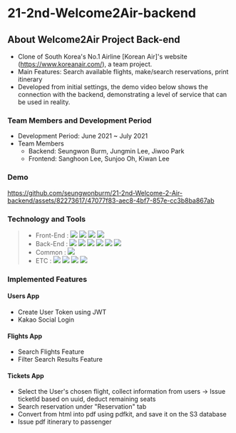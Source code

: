 # 21-2nd-Welcome2Air-backend

## About Welcome2Air Project Back-end 

- Clone of South Korea's No.1 Airline [Korean Air]'s website (https://www.koreanair.com/), a team project.
- Main Features: Search available flights, make/search reservations, print itinerary
- Developed from initial settings, the demo video below shows the connection with the backend, demonstrating a level of service that can be used in reality.

### Team Members and Development Period

- Development Period: June 2021 ~ July 2021
- Team Members
    - Backend: Seungwon Burm, Jungmin Lee, Jiwoo Park
    - Frontend: Sanghoon Lee, Sunjoo Oh, Kiwan Lee 

### Demo



https://github.com/seungwonburm/21-2nd-Welcome-2-Air-backend/assets/82273617/47077f83-aec8-4bf7-857e-cc3b8ba867ab





### Technology and Tools
> - Front-End : <img src="https://img.shields.io/badge/ES6+-F7DF1E?style=for-the-badge&logo=javascript&logoColor=white"/>&nbsp;<img src="https://img.shields.io/badge/React.js-61DAFB?style=for-the-badge&logo=React&logoColor=white"/>&nbsp;<img src="https://img.shields.io/badge/React%20Router-CA4245?style=for-the-badge&logo=React-router&logoColor=white"/>&nbsp;<img src="https://img.shields.io/badge/sass-CC6699?style=for-the-badge&logo=sass&logoColor=white"/>
> - Back-End : <img src="https://img.shields.io/badge/Python 3.8-3776AB?style=for-the-badge&logo=Python&logoColor=white"/>&nbsp;<img src="https://img.shields.io/badge/Django 3.2.4-092E20?style=for-the-badge&logo=Django&logoColor=white"/>&nbsp;<img src="https://img.shields.io/badge/Mysql 8.0-4479A1?style=for-the-badge&logo=Mysql&logoColor=white"/>&nbsp;<img src="https://img.shields.io/badge/PyJWT 2.1-000000?style=for-the-badge&logo=JsonWebTokens&logoColor=white"/>&nbsp;<img src="https://img.shields.io/badge/Bcrypt 3.2-338000?style=for-the-badge&logo=PyJWT&logoColor=white"/>&nbsp;<img src="https://img.shields.io/badge/Amazon S3-3776AB?style=for-the-badge&logo=Python&logoColor=white"/>
> - Common : <img src="https://img.shields.io/badge/AWS RDS/EC2-232F3E?style=for-the-badge&logo=Amazon&logoColor=white"/>&nbsp;
> - ETC : <img src="https://img.shields.io/badge/Git-F05032?style=for-the-badge&logo=Git&logoColor=white"/>&nbsp;<img src="https://img.shields.io/badge/Github-181717?style=for-the-badge&logo=Github&logoColor=white"/>&nbsp;<img src="https://img.shields.io/badge/Postman-FF6C37?style=for-the-badge&logo=Postman&logoColor=white"/>&nbsp;<img src="https://img.shields.io/badge/Trello-0052CC?style=for-the-badge&logo=Trello&logoColor=white"/>


### Implemented Features

#### Users App
- Create User Token using JWT
- Kakao Social Login

#### Flights App
- Search Flights Feature
- Filter Search Results Feature

#### Tickets App
- Select the User's chosen flight, collect information from users -> Issue ticketId based on uuid, deduct remaining seats
- Search reservation under "Reservation" tab
- Convert from html into pdf using pdfkit, and save it on the S3 database
- Issue pdf itinerary to passenger

<br>

